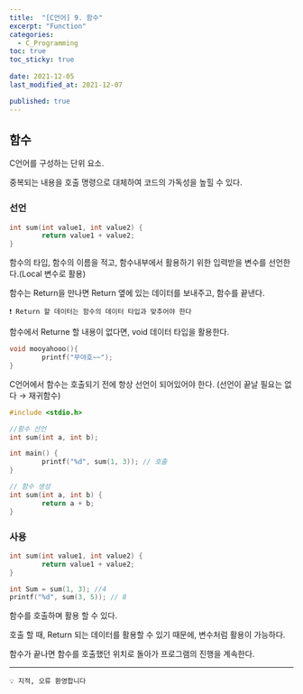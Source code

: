 ```yaml
---
title:  "[C언어] 9. 함수"
excerpt: "Function"
categories:
  - C_Programming
toc: true
toc_sticky: true
 
date: 2021-12-05
last_modified_at: 2021-12-07

published: true
---
```


## 함수

C언어를 구성하는 단위 요소.

중복되는 내용을 호출 명령으로 대체하여 코드의 가독성을 높힐 수 있다.

### 선언

```c
int sum(int value1, int value2) {
		return value1 + value2;
}
```

함수의  타입, 함수의 이름을 적고, 함수내부에서 활용하기 위한 입력받을 변수를 선언한다.(Local 변수로 활용)

함수는 Return을 만나면 Return 옆에 있는 데이터를 보내주고, 함수를 끝낸다.



```
❗ Return 할 데이터는 함수의 데이터 타입과 맞추어야 한다
```


함수에서 Returne 할 내용이 없다면, void 데이터 타입을 활용한다.

```c
void mooyahooo(){
		printf("무야호~~");
}
```

C언어에서 함수는 호출되기 전에 항상 선언이 되어있어야 한다. (선언이 끝날 필요는 없다 → 재귀함수) 

```c
#include <stdio.h>

//함수 선언
int sum(int a, int b);

int main() {
		printf("%d", sum(1, 3)); // 호출
}

// 함수 생성
int sum(int a, int b) {
		return a + b;
}
```

### 사용

```c
int sum(int value1, int value2) {
		return value1 + value2;
}

int Sum = sum(1, 3); //4
printf("%d", sum(3, 5)); // 8
```

함수를 호출하며 활용 할 수 있다.

호출 할 때, Return 되는 데이터를 활용할 수 있기 때문에, 변수처럼 활용이 가능하다.

함수가 끝나면 함수를 호출했던 위치로 돌아가 프로그램의 진행을 계속한다.

---

```
💡 지적, 오류 환영합니다
```
